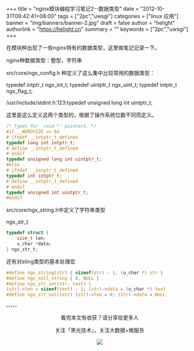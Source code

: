 +++
title = "nginx模块编程学习笔记2--数据类型"
date = "2012-10-31T09:42:41+08:00"
tags = ["2pc","uwsgi"]
categories = ["linux 应用"]
banner = "img/banners/banner-2.jpg"
draft = false
author = "helight"
authorlink = "https://helight.cn"
summary = ""
keywords = ["2pc","uwsgi"]
+++

在模块种出现了一些nginx特有的数据类型，这里做笔记记录一下。

nginx种数据类型：整型，字符串

src/core/ngx_config.h 种定义了这么集中比较常用的数据类型：
<!--more -->

typedef intptr_t ngx_int_t; 
typedef uintptr_t ngx_uint_t; 
typedef intptr_t ngx_flag_t;

/usr/include/stdint.h:123:typedef unsigned long int uintptr_t;

这里是这么定义这两个类型的，根据了操作系统位数不同而定义。
```c
/* Types for `void *' pointers. */
#if __WORDSIZE == 64
# ifndef __intptr_t_defined
typedef long int intptr_t;
# define __intptr_t_defined
# endif
typedef unsigned long int uintptr_t;
#else
# ifndef __intptr_t_defined
typedef int intptr_t;
# define __intptr_t_defined 
# endif
typedef unsigned int uintptr_t; 
#endif
```
src/core/ngx_string.h中定义了字符串类型

ngx_str_t
```c
typedef struct {
    size_t len;
    u_char *data;  
} ngx_str_t;
```
还有对sting类型的基本处理宏
```c
#define ngx_string(str) { sizeof(str) - 1, (u_char *) str }
#define ngx_null_string { 0, NULL } 
#define ngx_str_set(str, text) \
(str)->len = sizeof(text) - 1; (str)->data = (u_char *) text 
#define ngx_str_null(str) (str)->len = 0; (str)->data = NULL

。。。。。
```


<center>
看完本文有收获？请分享给更多人<br>

关注「黑光技术」，关注大数据+微服务<br>

![](/img/qrcode_helight_tech.jpg)
</center>
